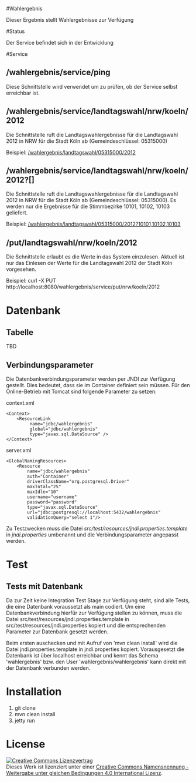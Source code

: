 #Wahlergebnis

Dieser Ergebnis stellt Wahlergebnisse zur Verfügung

#Status

Der Service befindet sich in der Entwicklung

#Service

## /wahlergebnis/service/ping

Diese Schnittstelle wird verwendet um zu prüfen, ob der Service selbst erreichbar ist.

## /wahlergebnis/service/landtagswahl/nrw/koeln/2012

Die Schnittstelle ruft die Landtagswahlergebnisse für die Landtagswahl 2012 in NRW für die Stadt Köln ab (Gemeindeschlüssel: 05315000) 

Beispiel: <a href="">/wahlergebnis/landtagswahl/05315000/2012</a>

## /wahlergebnis/service/landtagswahl/nrw/koeln/2012?[<Liste Stimmbezirke>]

Die Schnittstelle ruft die Landtagswahlergebnisse für die Landtagswahl 2012 in NRW für die Stadt Köln ab (Gemeindeschlüssel: 05315000). Es werden nur die Ergebnisse für die Stimmbezirke 10101, 10102, 10103 geliefert.

Beispiel: <a href="">/wahlergebnis/landtagswahl/05315000/2012?10101,10102,10103</a>

## /put/landtagswahl/nrw/koeln/2012

Die Schnittstelle erlaubt es die Werte in das System einzulesen. Aktuell ist nur das Einlesen der Werte für die Landtagswahl 2012 der Stadt Köln vorgesehen.

Beispiel: curl -X PUT http://localhost:8080/wahlergebnis/service/put/nrw/koeln/2012

# Datenbank

## Tabelle

TBD

## Verbindungsparameter

Die Datenbankverbindungsparameter werden per JNDI zur Verfügung gestellt. Dies bedeutet, dass sie im Container definiert sein müssen. Für den Online-Betrieb mit
Tomcat sind folgende Parameter zu setzen:

context.xml

    <Context>
        <ResourceLink 
             name="jdbc/wahlergebnis" 
             global="jdbc/wahlergebnis"
             type="javax.sql.DataSource" />
    </Context> 

server.xml

    <GlobalNamingResources>
        <Resource 
            name="jdbc/wahlergebnis"
            auth="Container"
            driverClassName="org.postgresql.Driver"
            maxTotal="25" 
            maxIdle="10"
            username="username"
            password="password"
            type="javax.sql.DataSource"
            url="jdbc:postgresql://localhost:5432/wahlergebnis"
            validationQuery="select 1"/>

Zu Testzwecken muss die Datei _src/test/resources/jndi.properties.template_ in _jndi.properties_ umbenannt und die Verbindungsparameter angepasst werden.

# Test

## Tests mit Datenbank

Da zur Zeit keine Integration Test Stage zur Verfügung steht, sind alle Tests, die eine Datenbank voraussetzt als main codiert. Um eine Datenbankverbindung hierfür zur Verfügung stellen zu können, muss die Datei src/test/resources/jndi.properties.template in src/test/resources/jndi.properties kopiert und die entsprechenden Parameter zur Datenbank gesetzt werden.

Beim ersten auschecken und mit Aufruf von 'mvn clean install' wird die Datei jndi.properties.template in jndi.properties kopiert. Vorausgesetzt die Datenbank ist über localhost erreichbar und kennt das Schema 'wahlergebnis' bzw. den User 'wahlergebnis/wahlergebnis' kann direkt mit der Datenbank verbunden werden.

# Installation

1. git clone
2. mvn clean install
3. jetty run

# License

<a rel="license" href="http://creativecommons.org/licenses/by-sa/4.0/"><img alt="Creative Commons Lizenzvertrag" style="border-width:0" src="https://i.creativecommons.org/l/by-sa/4.0/88x31.png" /></a><br />Dieses Werk ist lizenziert unter einer <a rel="license" href="http://creativecommons.org/licenses/by-sa/4.0/">Creative Commons Namensnennung - Weitergabe unter gleichen Bedingungen 4.0 International Lizenz</a>.
